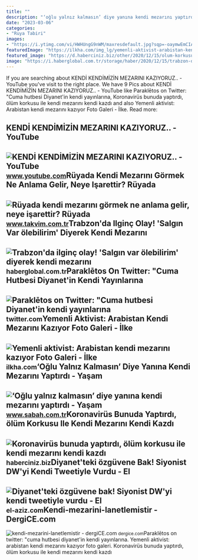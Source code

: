 ```yaml
---
title: ""
description: "‘oğlu yalnız kalmasın’ diye yanına kendi mezarını yaptırdı"
date: "2023-03-06"
categories:
- "Ruya Tabiri"
images:
- "https://i.ytimg.com/vi/HWHUngG9nWM/maxresdefault.jpg?sqp=-oaymwEmCIAKENAF8quKqQMa8AEB-AH-CYAC0AWKAgwIABABGGUgXyhKMA8=&amp;rs=AOn4CLBmdcYOTUVhkphoaMnSlbBtiqV1mg"
featuredImage: "https://ilkha.com/img_lg/yemenli-aktivist-arabistan-kendi-mezarini-kaziyored6682f2754f22b31355.jpg"
featured_image: "https://d.haberciniz.biz/other/2020/12/15/olum-korkusu-ile-kendi-mezarini-kendi-kazdi-001.jpg"
image: "https://i.haberglobal.com.tr/storage/haber/2020/12/15/trabzon-da-ilginc-olay-salgin-var-olebilirim-diyerek-kendi-mezarini-kazdi_1608013569.jpg"
---
```


If you are searching about KENDİ KENDİMİZİN MEZARINI KAZIYORUZ.. - YouTube you've visit to the right place. We have 9 Pics about KENDİ KENDİMİZİN MEZARINI KAZIYORUZ.. - YouTube like Paraklētos on Twitter: "Cuma hutbesi Diyanet'in kendi yayınlarına, Koronavirüs bunuda yaptırdı, ölüm korkusu ile kendi mezarını kendi kazdı and also Yemenli aktivist: Arabistan kendi mezarını kazıyor Foto Galeri - İlke. Read more:

KENDİ KENDİMİZİN MEZARINI KAZIYORUZ.. - YouTube
-----------------------------------------------

 ![KENDİ KENDİMİZİN MEZARINI KAZIYORUZ.. - YouTube](https://i.ytimg.com/vi/HWHUngG9nWM/maxresdefault.jpg?sqp=-oaymwEmCIAKENAF8quKqQMa8AEB-AH-CYAC0AWKAgwIABABGGUgXyhKMA8=&rs=AOn4CLBmdcYOTUVhkphoaMnSlbBtiqV1mg) <small>www.youtube.com</small>Rüyada Kendi Mezarını Görmek Ne Anlama Gelir, Neye Işarettir? Rüyada
--------------------------------------------------------------------

 ![Rüyada kendi mezarını görmek ne anlama gelir, neye işarettir? Rüyada](https://iatkv.tmgrup.com.tr/0bebb2/0/0/0/0/0/0?u=https:%2f%2fitkv.tmgrup.com.tr%2falbum%2f2022%2f04%2f01%2fruyada-kendi-mezarini-gormek-ne-anlama-gelir-neye-isarettir-ruyada-kendi-mezarini-hazirlamanin-anlami-ve-yorum-1648816857339.jpeg&mw=1100&l=1) <small>www.takvim.com.tr</small>Trabzon'da Ilginç Olay! 'Salgın Var ölebilirim' Diyerek Kendi Mezarını
----------------------------------------------------------------------

 ![Trabzon'da ilginç olay! 'Salgın var ölebilirim' diyerek kendi mezarını](https://i.haberglobal.com.tr/storage/haber/2020/12/15/trabzon-da-ilginc-olay-salgin-var-olebilirim-diyerek-kendi-mezarini-kazdi_1608013569.jpg) <small>haberglobal.com.tr</small>Paraklētos On Twitter: "Cuma Hutbesi Diyanet'in Kendi Yayınlarına
-----------------------------------------------------------------

 ![Paraklētos on Twitter: "Cuma hutbesi Diyanet'in kendi yayınlarına](https://pbs.twimg.com/media/FkK2Jj1XoAEkxLd.jpg) <small>twitter.com</small>Yemenli Aktivist: Arabistan Kendi Mezarını Kazıyor Foto Galeri - İlke
---------------------------------------------------------------------

 ![Yemenli aktivist: Arabistan kendi mezarını kazıyor Foto Galeri - İlke](https://ilkha.com/img_lg/yemenli-aktivist-arabistan-kendi-mezarini-kaziyored6682f2754f22b31355.jpg) <small>ilkha.com</small>‘Oğlu Yalnız Kalmasın’ Diye Yanına Kendi Mezarını Yaptırdı - Yaşam
------------------------------------------------------------------

 ![‘Oğlu yalnız kalmasın’ diye yanına kendi mezarını yaptırdı - Yaşam](https://iasbh.tmgrup.com.tr/a42896/0/0/0/0/0/0?u=https://isbh.tmgrup.com.tr/sbh/2022/05/08/oglu-yalniz-kalmasin-diye-yanina-kendi-mezarini-yaptirdi-1651990986710.jpg&mw=600) <small>www.sabah.com.tr</small>Koronavirüs Bunuda Yaptırdı, ölüm Korkusu Ile Kendi Mezarını Kendi Kazdı
------------------------------------------------------------------------

 ![Koronavirüs bunuda yaptırdı, ölüm korkusu ile kendi mezarını kendi kazdı](https://d.haberciniz.biz/other/2020/12/15/olum-korkusu-ile-kendi-mezarini-kendi-kazdi-001.jpg) <small>haberciniz.biz</small>Diyanet'teki özgüvene Bak! Siyonist DW'yi Kendi Tweetiyle Vurdu - El
--------------------------------------------------------------------

 ![Diyanet'teki özgüvene bak! Siyonist DW'yi kendi tweetiyle vurdu - El](https://static.daktilo.com/sites/983/uploads/2022/02/16/dw-diyanet.jpg) <small>el-aziz.com</small>Kendi-mezarini-lanetlemistir - DergiCE.com
------------------------------------------

 ![kendi-mezarini-lanetlemistir - dergiCE.com](https://dergice.com/wp-content/uploads/2022/01/kendi-mezarini-lanetlemistir.jpg) <small>dergice.com</small>Paraklētos on twitter: "cuma hutbesi diyanet'in kendi yayınlarına. Yemenli aktivist: arabistan kendi mezarını kazıyor foto galeri. Koronavirüs bunuda yaptırdı, ölüm korkusu ile kendi mezarını kendi kazdı
